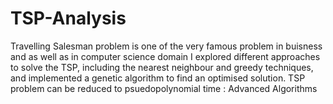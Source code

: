 # TSP-Analysis

Travelling Salesman problem is one of the very famous problem in buisness and as well as in computer science domain
I explored different approaches to solve the TSP, including the nearest neighbour and greedy techniques, and implemented a genetic algorithm to find an optimised solution.
TSP problem can be reduced to psuedopolynomial time : Advanced Algorithms
